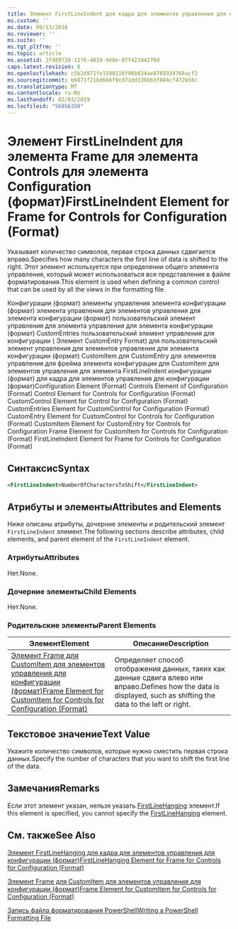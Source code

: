 ```yaml
---
title: Элемент FirstLineIndent для кадра для элементов управления для конфигурации (формат) | Документация Майкрософт
ms.custom: ''
ms.date: 09/13/2016
ms.reviewer: ''
ms.suite: ''
ms.tgt_pltfrm: ''
ms.topic: article
ms.assetid: 2f489720-11f6-4019-940e-07f423d4278d
caps.latest.revision: 6
ms.openlocfilehash: c5b2d971fe1590116f96b024ae8769334768acf2
ms.sourcegitcommit: b6871f21bd666f9cd71dd336bb3f844cf472b56c
ms.translationtype: MT
ms.contentlocale: ru-RU
ms.lasthandoff: 02/03/2019
ms.locfileid: "56856350"
---
```

# <a name="firstlineindent-element-for-frame-for-controls-for-configuration-format"></a><span data-ttu-id="b479c-102">Элемент FirstLineIndent для элемента Frame для элемента Controls для элемента Configuration (формат)</span><span class="sxs-lookup"><span data-stu-id="b479c-102">FirstLineIndent Element for Frame for Controls for Configuration (Format)</span></span>

<span data-ttu-id="b479c-103">Указывает количество символов, первая строка данных сдвигается вправо.</span><span class="sxs-lookup"><span data-stu-id="b479c-103">Specifies how many characters the first line of data is shifted to the right.</span></span> <span data-ttu-id="b479c-104">Этот элемент используется при определении общего элемента управления, который может использоваться все представления в файле форматирования.</span><span class="sxs-lookup"><span data-stu-id="b479c-104">This element is used when defining a common control that can be used by all the views in the formatting file.</span></span>

<span data-ttu-id="b479c-105">Конфигурации (формат) элементы управления элемента конфигурации (формат) элемента управления для элементов управления для элемента конфигурации (формат) пользовательский элемент управления для элемента управления для элемента конфигурации (формат) CustomEntries пользовательский элемент управления для конфигурации ( Элемент CustomEntry Format) для пользовательский элемент управления для элементов управления для элемента конфигурации (формат) CustomItem для CustomEntry для элементов управления для фрейма элемента конфигурации для CustomItem для элементов управления для элемента FirstLineIndent конфигурации (формат) для кадра для элементов управления для конфигурации (формат)</span><span class="sxs-lookup"><span data-stu-id="b479c-105">Configuration Element (Format) Controls Element of Configuration (Format) Control Element for Controls for Configuration (Format) CustomControl Element for Control for Configuration (Format) CustomEntries Element for CustomControl for Configuration (Format) CustomEntry Element for CustomControl for Controls for Configuration (Format) CustomItem Element for CustomEntry for Controls for Configuration Frame Element for CustomItem for Controls for Configuration (Format) FirstLineIndent Element for Frame for Controls for Configuration (Format)</span></span>

## <a name="syntax"></a><span data-ttu-id="b479c-106">Синтаксис</span><span class="sxs-lookup"><span data-stu-id="b479c-106">Syntax</span></span>

```xml
<FirstLineIndent>NumberOfCharactersToShift</FirstLineIndent>
```

## <a name="attributes-and-elements"></a><span data-ttu-id="b479c-107">Атрибуты и элементы</span><span class="sxs-lookup"><span data-stu-id="b479c-107">Attributes and Elements</span></span>

<span data-ttu-id="b479c-108">Ниже описаны атрибуты, дочерние элементы и родительский элемент `FirstLineIndent` элемент.</span><span class="sxs-lookup"><span data-stu-id="b479c-108">The following sections describe attributes, child elements, and parent element of the `FirstLineIndent` element.</span></span>

### <a name="attributes"></a><span data-ttu-id="b479c-109">Атрибуты</span><span class="sxs-lookup"><span data-stu-id="b479c-109">Attributes</span></span>

<span data-ttu-id="b479c-110">Нет.</span><span class="sxs-lookup"><span data-stu-id="b479c-110">None.</span></span>

### <a name="child-elements"></a><span data-ttu-id="b479c-111">Дочерние элементы</span><span class="sxs-lookup"><span data-stu-id="b479c-111">Child Elements</span></span>

<span data-ttu-id="b479c-112">Нет.</span><span class="sxs-lookup"><span data-stu-id="b479c-112">None.</span></span>

### <a name="parent-elements"></a><span data-ttu-id="b479c-113">Родительские элементы</span><span class="sxs-lookup"><span data-stu-id="b479c-113">Parent Elements</span></span>

|<span data-ttu-id="b479c-114">Элемент</span><span class="sxs-lookup"><span data-stu-id="b479c-114">Element</span></span>|<span data-ttu-id="b479c-115">Описание</span><span class="sxs-lookup"><span data-stu-id="b479c-115">Description</span></span>|
|-------------|-----------------|
|[<span data-ttu-id="b479c-116">Элемент Frame для CustomItem для элементов управления для конфигурации (формат)</span><span class="sxs-lookup"><span data-stu-id="b479c-116">Frame Element for CustomItem for Controls for Configuration (Format)</span></span>](./frame-element-for-customitem-for-controls-for-configuration-format.md)|<span data-ttu-id="b479c-117">Определяет способ отображения данных, таких как данные сдвига влево или вправо.</span><span class="sxs-lookup"><span data-stu-id="b479c-117">Defines how the data is displayed, such as shifting the data to the left or right.</span></span>|

## <a name="text-value"></a><span data-ttu-id="b479c-118">Текстовое значение</span><span class="sxs-lookup"><span data-stu-id="b479c-118">Text Value</span></span>

<span data-ttu-id="b479c-119">Укажите количество символов, которые нужно сместить первая строка данных.</span><span class="sxs-lookup"><span data-stu-id="b479c-119">Specify the number of characters that you want to shift the first line of the data.</span></span>

## <a name="remarks"></a><span data-ttu-id="b479c-120">Замечания</span><span class="sxs-lookup"><span data-stu-id="b479c-120">Remarks</span></span>

<span data-ttu-id="b479c-121">Если этот элемент указан, нельзя указать [FirstLineHanging](./firstlinehanging-element-for-frame-for-controls-for-configuration-format.md) элемент.</span><span class="sxs-lookup"><span data-stu-id="b479c-121">If this element is specified, you cannot specify the [FirstLineHanging](./firstlinehanging-element-for-frame-for-controls-for-configuration-format.md) element.</span></span>

## <a name="see-also"></a><span data-ttu-id="b479c-122">См. также</span><span class="sxs-lookup"><span data-stu-id="b479c-122">See Also</span></span>

[<span data-ttu-id="b479c-123">Элемент FirstLineHanging для кадра для элементов управления для конфигурации (формат)</span><span class="sxs-lookup"><span data-stu-id="b479c-123">FirstLineHanging Element for Frame for Controls for Configuration (Format)</span></span>](./firstlinehanging-element-for-frame-for-controls-for-configuration-format.md)

[<span data-ttu-id="b479c-124">Элемент Frame для CustomItem для элементов управления для конфигурации (формат)</span><span class="sxs-lookup"><span data-stu-id="b479c-124">Frame Element for CustomItem for Controls for Configuration (Format)</span></span>](./frame-element-for-customitem-for-controls-for-configuration-format.md)

[<span data-ttu-id="b479c-125">Запись файла форматирования PowerShell</span><span class="sxs-lookup"><span data-stu-id="b479c-125">Writing a PowerShell Formatting File</span></span>](./writing-a-powershell-formatting-file.md)
